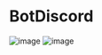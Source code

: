 # BotDiscord
![image](https://github.com/A-Fatihou/BotDiscord/assets/144955567/91da40df-c1c9-41d8-b907-21a1e72e92cd)
![image](https://github.com/A-Fatihou/BotDiscord/assets/144955567/41cde837-faff-4c28-969a-207414dfce74)



